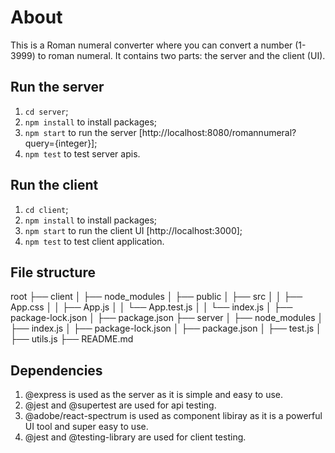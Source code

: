 # About

This is a Roman numeral converter where you can convert a number (1-3999) to roman numeral. It contains two parts: the server and the client (UI).

## Run the server

1) `cd server`;
2) `npm install` to install packages;
3) `npm start` to run the server [http://localhost:8080/romannumeral?query={integer}];
4) `npm test` to test server apis.

## Run the client

1) `cd client`;
2) `npm install` to install packages;
3) `npm start` to run the client UI [http://localhost:3000];
4) `npm test` to test client application.

## File structure

root
├── client
│ ├── node_modules
│ ├── public
│ ├── src
│ │ ├── App.css
│ │ ├── App.js
│ │ └── App.test.js
│ │ └── index.js
│ ├── package-lock.json
│ ├── package.json
├── server
│ ├── node_modules
│ ├── index.js
│ ├── package-lock.json
│ ├── package.json
│ ├── test.js
│ ├── utils.js
├── README.md

## Dependencies

1) @express is used as the server as it is simple and easy to use.
2) @jest and @supertest are used for api testing.
3) @adobe/react-spectrum is used as component libiray as it is a powerful UI tool and super easy to use.
4) @jest and @testing-library are used for client testing.